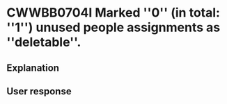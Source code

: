 # CWWBB0704I Marked ''0'' (in total: ''1'') unused people assignments as ''deletable''.

## Explanation

## User response